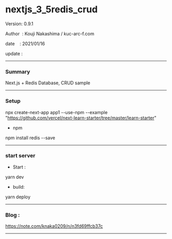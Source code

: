 ﻿# nextjs_3_5redis_crud

 Version: 0.9.1

 Author  : Kouji Nakashima / kuc-arc-f.com

 date    : 2021/01/16

 update  : 

***
### Summary

Next.js  + Redis Database, CRUD sample

***
### Setup

npx create-next-app app1 --use-npm --example "https://github.com/vercel/next-learn-starter/tree/master/learn-starter"

* npm

npm install redis --save

***
### start server
* Start :

yarn dev

* build:

yarn deploy


***
### Blog :

https://note.com/knaka0209/n/n3fd69ffcb37c

***

